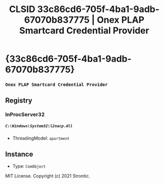 ﻿---
title: "CLSID 33c86cd6-705f-4ba1-9adb-67070b837775 | Onex PLAP Smartcard Credential Provider"
excerpt: What is COM-Object CLSID 33c86cd6-705f-4ba1-9adb-67070b837775?
---

# {33c86cd6-705f-4ba1-9adb-67070b837775}

### `Onex PLAP Smartcard Credential Provider`

## Registry


### InProcServer32

##### `C:\Windows\System32\l2nacp.dll`
* ThreadingModel: `apartment`

## Instance

* Type: `ComObject`

MIT License. Copyright (c) 2021 Strontic.


